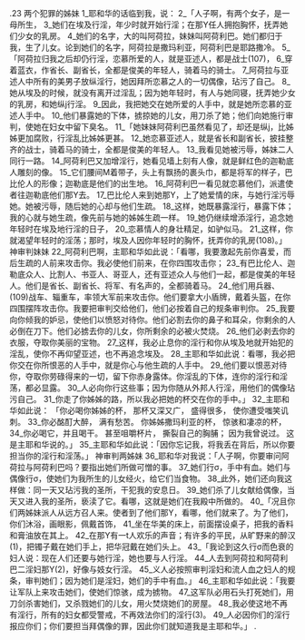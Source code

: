 .23 
两个犯罪的姊妹 
1_耶和华的话临到我，说： 2_「人子啊，有两个女子，是一母所生， 3_她们在埃及行淫，年少时就开始行淫；在那Y任人拥抱胸怀，抚弄她们少女的乳房。 4_她们的名字，大的叫阿荷拉，妹妹叫阿荷利巴。她们都归于我，生了儿女。论到她们的名字，阿荷拉是撒玛利亚，阿荷利巴是耶路撒冷。 
5_「阿荷拉归我之后却仍行淫，恋慕所爱的人，就是亚述人，都是战士(107)， 6_穿着蓝衣，作省长、副省长，全都是俊美的年轻人，骑着马的骑士。 7_阿荷拉与亚述人中所有的美男子放纵淫行，她因拜所恋慕之人的一切偶像，玷污了自己。 8_她从埃及的时候，就没有离开过淫乱；因为她年轻时，有人与她同寝，抚弄她少女的乳房，和她纵j行淫。 9_因此，我把她交在她所爱的人手中，就是她所恋慕的亚述人手中。 10_他们暴露她的下体，掳掠她的儿女，用刀杀了她；他们向她施行审判，使她在妇女中留下臭名。 
11_「她妹妹阿荷利巴虽然看见了，却还是纵j，比姊姊更加腐败，行淫乱比姊姊更甚。 12_她恋慕亚述人，就是省长和副省长，披挂整齐的战士，骑着马的骑士，全都是俊美的年轻人。 13_我看见她被污辱，姊妹二人同行一路。 14_阿荷利巴又加增淫行，她看见墙上刻有人像，就是鲜红色的迦勒底人雕刻的像。 15_它们腰间M着带子，头上有飘扬的裹头巾，都是将军的样子，巴比伦人的形像；迦勒底是他们的出生地。 16_阿荷利巴一看见就恋慕他们，派遣使者往迦勒底他们那Y去。 17_巴比伦人来到她那Y，上了她爱情的床，与她行淫污辱她。她被污辱，随后她的心却与他们生疏。 18_这样，她既暴露淫行，暴露下体；我的心就与她生疏，像先前与她的姊姊生疏一样。 19_她仍继续增添淫行，追念她年轻时在埃及地行淫的日子， 20_恋慕情人的身壮精足，如驴似马。 21_这样，你就渴望年轻时的淫荡；那时，埃及人因你年轻时的胸怀，抚弄你的乳房(108)。」 
神审判妹妹 
22_阿荷利巴啊，主耶和华如此说：「看哪，我要激起先前你喜爱，而后生疏的人前来攻击你。我必使他们前来，在你四围攻击你； 23_有巴比伦人、迦勒底众人、比割人、书亚人、哥亚人，还有亚述众人与他们一起，都是俊美的年轻人。他们是省长、副省长、将军、有名声的，全都骑着马。 24_他们用兵器、(109)战车、辎重车，率领大军前来攻击你。他们要拿大小盾牌，戴着头盔，在你四围摆阵攻击你。我要把审判交给他们，他们必按着自己的规条审判你。 25_我要向你倾我的妒忌，使他们以愤怒对待你。他们必割去你的鼻子和耳朵，你剩余的人必倒在刀下。他们必掳去你的儿女，你所剩余的必被火焚烧。 26_他们必剥去你的衣服，夺取你美丽的宝物。 27_这样，我必止息你的淫行和你从埃及地就开始犯的淫乱，使你不再仰望亚述，也不再追念埃及。 28_主耶和华如此说：看哪，我必把你交在你所恨恶的人手中，就是你心与他生疏的人手中。 29_他们要以恨恶对待你，夺取你劳碌得来的一切，留下你赤身露体。你淫乱的下体，连你的淫行和淫荡，都必显露。 30_人必向你行这些事；因为你随从外邦人行淫，用他们的偶像玷污自己。 31_你走了你姊姊的路，所以我必把她的杯交在你的手中。」 32_主耶和华如此说： 
「你必喝你姊姊的杯， 
那杯又深又广， 
盛得很多， 
使你遭受嗤笑讥刺。 
33_你必酩酊大醉， 
满有愁苦。 
你姊姊撒玛利亚的杯， 
惊骇和凄凉的杯， 
34_你必喝它，并且喝干。 
甚至咀嚼杯片， 
撕裂自己的胸脯； 
因为我曾说过。 
这是主耶和华说的。」 
35_主耶和华如此说：「因你忘记我，将我丢在背后，所以你要担当你的淫行和淫荡。」 
神审判两姊妹 
36_耶和华对我说：「人子啊，你要审问阿荷拉与阿荷利巴吗？要指出她们所做可憎的事。 37_她们行σ，手中有血。她们与偶像行σ，使她们为我所生的儿女经火，给它们当食物。 38_此外，她们还向我这样做：同一天又玷污我的圣所，干犯我的安息日。 39_她们杀了儿女献给偶像，当天又进入我的圣所，亵渎了它。看哪，这就是她们在我殿中所做的。 
40_「况且你们两姊妹派人从远方召人来。使者到了他们那Y，看哪，他们就来了。为了他们，你们沐浴，画眼影，佩戴首饰， 41_坐在华美的床上，前面摆设桌子，把我的香料和膏油放在其上。 42_在那Y有一t人欢乐的声音；有许多的平民，从旷野来的醉汉(1)，把镯子戴在她们手上，把华冠戴在她们头上。 
43_「我论到这久行σ而色衰的妇人说：现在人们还要与她行淫，她也要与人行淫。 44_人去到阿荷拉和阿荷利巴二淫妇那Y(2)，好像与妓女行淫。 45_义人必按照审判淫妇和流人血之妇人的规条，审判她们；因为她们是淫妇，她们的手中有血。」 
46_主耶和华如此说：「我要让军队上来攻击她们，使她们惊骇，成为掳物。 47_这军队必用石头打死她们，用刀剑杀害她们，又杀戮她们的儿女，用火焚烧她们的房屋。 48_我必使这地不再有淫行，所有的妇女都受警戒，不再效法你们的淫行(3)。 49_人必因你们的淫行报应你们；你们要担当拜偶像的罪，因此你们就知道我是主耶和华。」 
.